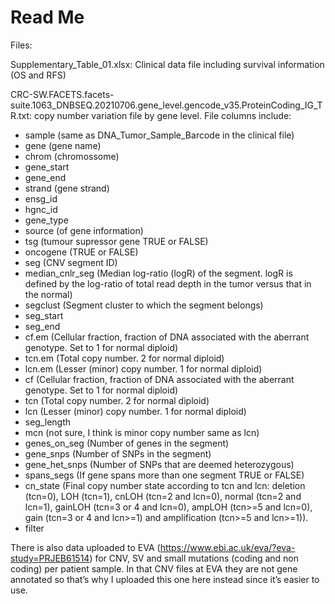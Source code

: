 Read Me
=======

Files:

Supplementary_Table_01.xlsx: Clinical data file including survival information (OS and RFS)

CRC-SW.FACETS.facets-suite.1063_DNBSEQ.20210706.gene_level.gencode_v35.ProteinCoding_IG_TR.txt: copy number variation file by gene level. File columns include:

* sample (same as DNA_Tumor_Sample_Barcode in the clinical file)
* gene (gene name)
* chrom (chromossome)
* gene_start
* gene_end
* strand (gene strand)
* ensg_id
* hgnc_id
* gene_type
* source (of gene information)
* tsg (tumour supressor gene TRUE or FALSE)
* oncogene (TRUE or FALSE)
* seg (CNV segment ID)
* median_cnlr_seg (Median log-ratio (logR) of the segment. logR is defined by the log-ratio of total read depth in the tumor versus that in the normal)
* segclust (Segment cluster to which the segment belongs)
* seg_start
* seg_end
* cf.em (Cellular fraction, fraction of DNA associated with the aberrant genotype. Set to 1 for normal diploid)
* tcn.em (Total copy number. 2 for normal diploid)
* lcn.em (Lesser (minor) copy number. 1 for normal diploid)
* cf (Cellular fraction, fraction of DNA associated with the aberrant genotype. Set to 1 for normal diploid)
* tcn (Total copy number. 2 for normal diploid)
* lcn (Lesser (minor) copy number. 1 for normal diploid)
* seg_length
* mcn (not sure, I think is minor copy number same as lcn)
* genes_on_seg (Number of genes in the segment)
* gene_snps (Number of SNPs in the segment)
* gene_het_snps (Number of SNPs that are deemed heterozygous)
* spans_segs (If gene spans more than one segment TRUE or FALSE)
* cn_state (Final copy number state according to tcn and lcn: deletion (tcn=0), LOH (tcn=1), cnLOH (tcn=2 and lcn=0), normal (tcn=2 and lcn=1), gainLOH (tcn=3 or 4 and lcn=0), ampLOH (tcn>=5 and lcn=0), gain (tcn=3 or 4 and lcn>=1) and amplification (tcn>=5 and lcn>=1)).
* filter

There is also data uploaded to EVA
(https://www.ebi.ac.uk/eva/?eva-study=PRJEB61514) for CNV, SV and small
mutations (coding and non coding) per patient sample. In that CNV files at EVA
they are not gene annotated so that’s why I uploaded this one here instead
since it’s easier to use.
